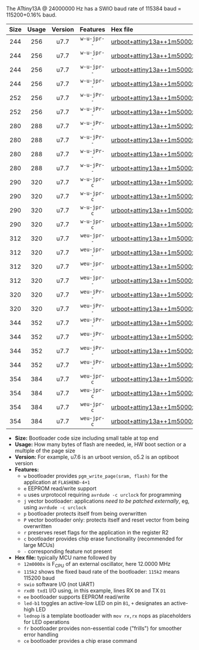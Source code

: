 The ATtiny13A @ 24000000 Hz has a SWIO baud rate of 115384 baud = 115200+0.16% baud.

|Size|Usage|Version|Features|Hex file|
|:-:|:-:|:-:|:-:|:--|
|244|256|u7.7|`w-u-jpr--`|[urboot+attiny13a++1m5000x++++7k2_swio_rxb0_txb1_led+b2.hex](https://raw.githubusercontent.com/stefanrueger/urboot.hex/main/mcus/attiny13a/external_oscillator/fcpu++1m5000_Hz/br++++7k2_bps/urboot+attiny13a++1m5000x++++7k2_swio_rxb0_txb1_led+b2.hex)|
|244|256|u7.7|`w-u-jpr--`|[urboot+attiny13a++1m5000x++++7k2_swio_rxb0_txb1_lednop.hex](https://raw.githubusercontent.com/stefanrueger/urboot.hex/main/mcus/attiny13a/external_oscillator/fcpu++1m5000_Hz/br++++7k2_bps/urboot+attiny13a++1m5000x++++7k2_swio_rxb0_txb1_lednop.hex)|
|244|256|u7.7|`w-u-jpr--`|[urboot+attiny13a++1m5000x++++7k2_swio_rxb1_txb0_led+b2.hex](https://raw.githubusercontent.com/stefanrueger/urboot.hex/main/mcus/attiny13a/external_oscillator/fcpu++1m5000_Hz/br++++7k2_bps/urboot+attiny13a++1m5000x++++7k2_swio_rxb1_txb0_led+b2.hex)|
|244|256|u7.7|`w-u-jpr--`|[urboot+attiny13a++1m5000x++++7k2_swio_rxb1_txb0_lednop.hex](https://raw.githubusercontent.com/stefanrueger/urboot.hex/main/mcus/attiny13a/external_oscillator/fcpu++1m5000_Hz/br++++7k2_bps/urboot+attiny13a++1m5000x++++7k2_swio_rxb1_txb0_lednop.hex)|
|252|256|u7.7|`w-u-jPr--`|[urboot+attiny13a++1m5000x++++7k2_swio_rxb0_txb1.hex](https://raw.githubusercontent.com/stefanrueger/urboot.hex/main/mcus/attiny13a/external_oscillator/fcpu++1m5000_Hz/br++++7k2_bps/urboot+attiny13a++1m5000x++++7k2_swio_rxb0_txb1.hex)|
|252|256|u7.7|`w-u-jPr--`|[urboot+attiny13a++1m5000x++++7k2_swio_rxb1_txb0.hex](https://raw.githubusercontent.com/stefanrueger/urboot.hex/main/mcus/attiny13a/external_oscillator/fcpu++1m5000_Hz/br++++7k2_bps/urboot+attiny13a++1m5000x++++7k2_swio_rxb1_txb0.hex)|
|280|288|u7.7|`w-u-jPr--`|[urboot+attiny13a++1m5000x++++7k2_swio_rxb0_txb1_led+b2_fr.hex](https://raw.githubusercontent.com/stefanrueger/urboot.hex/main/mcus/attiny13a/external_oscillator/fcpu++1m5000_Hz/br++++7k2_bps/urboot+attiny13a++1m5000x++++7k2_swio_rxb0_txb1_led+b2_fr.hex)|
|280|288|u7.7|`w-u-jPr--`|[urboot+attiny13a++1m5000x++++7k2_swio_rxb0_txb1_lednop_fr.hex](https://raw.githubusercontent.com/stefanrueger/urboot.hex/main/mcus/attiny13a/external_oscillator/fcpu++1m5000_Hz/br++++7k2_bps/urboot+attiny13a++1m5000x++++7k2_swio_rxb0_txb1_lednop_fr.hex)|
|280|288|u7.7|`w-u-jPr--`|[urboot+attiny13a++1m5000x++++7k2_swio_rxb1_txb0_led+b2_fr.hex](https://raw.githubusercontent.com/stefanrueger/urboot.hex/main/mcus/attiny13a/external_oscillator/fcpu++1m5000_Hz/br++++7k2_bps/urboot+attiny13a++1m5000x++++7k2_swio_rxb1_txb0_led+b2_fr.hex)|
|280|288|u7.7|`w-u-jPr--`|[urboot+attiny13a++1m5000x++++7k2_swio_rxb1_txb0_lednop_fr.hex](https://raw.githubusercontent.com/stefanrueger/urboot.hex/main/mcus/attiny13a/external_oscillator/fcpu++1m5000_Hz/br++++7k2_bps/urboot+attiny13a++1m5000x++++7k2_swio_rxb1_txb0_lednop_fr.hex)|
|290|320|u7.7|`w-u-jpr-c`|[urboot+attiny13a++1m5000x++++7k2_swio_rxb0_txb1_led+b2_fr_ce.hex](https://raw.githubusercontent.com/stefanrueger/urboot.hex/main/mcus/attiny13a/external_oscillator/fcpu++1m5000_Hz/br++++7k2_bps/urboot+attiny13a++1m5000x++++7k2_swio_rxb0_txb1_led+b2_fr_ce.hex)|
|290|320|u7.7|`w-u-jpr-c`|[urboot+attiny13a++1m5000x++++7k2_swio_rxb0_txb1_lednop_fr_ce.hex](https://raw.githubusercontent.com/stefanrueger/urboot.hex/main/mcus/attiny13a/external_oscillator/fcpu++1m5000_Hz/br++++7k2_bps/urboot+attiny13a++1m5000x++++7k2_swio_rxb0_txb1_lednop_fr_ce.hex)|
|290|320|u7.7|`w-u-jpr-c`|[urboot+attiny13a++1m5000x++++7k2_swio_rxb1_txb0_led+b2_fr_ce.hex](https://raw.githubusercontent.com/stefanrueger/urboot.hex/main/mcus/attiny13a/external_oscillator/fcpu++1m5000_Hz/br++++7k2_bps/urboot+attiny13a++1m5000x++++7k2_swio_rxb1_txb0_led+b2_fr_ce.hex)|
|290|320|u7.7|`w-u-jpr-c`|[urboot+attiny13a++1m5000x++++7k2_swio_rxb1_txb0_lednop_fr_ce.hex](https://raw.githubusercontent.com/stefanrueger/urboot.hex/main/mcus/attiny13a/external_oscillator/fcpu++1m5000_Hz/br++++7k2_bps/urboot+attiny13a++1m5000x++++7k2_swio_rxb1_txb0_lednop_fr_ce.hex)|
|312|320|u7.7|`weu-jpr--`|[urboot+attiny13a++1m5000x++++7k2_swio_rxb0_txb1_ee_led+b2.hex](https://raw.githubusercontent.com/stefanrueger/urboot.hex/main/mcus/attiny13a/external_oscillator/fcpu++1m5000_Hz/br++++7k2_bps/urboot+attiny13a++1m5000x++++7k2_swio_rxb0_txb1_ee_led+b2.hex)|
|312|320|u7.7|`weu-jpr--`|[urboot+attiny13a++1m5000x++++7k2_swio_rxb0_txb1_ee_lednop.hex](https://raw.githubusercontent.com/stefanrueger/urboot.hex/main/mcus/attiny13a/external_oscillator/fcpu++1m5000_Hz/br++++7k2_bps/urboot+attiny13a++1m5000x++++7k2_swio_rxb0_txb1_ee_lednop.hex)|
|312|320|u7.7|`weu-jpr--`|[urboot+attiny13a++1m5000x++++7k2_swio_rxb1_txb0_ee_led+b2.hex](https://raw.githubusercontent.com/stefanrueger/urboot.hex/main/mcus/attiny13a/external_oscillator/fcpu++1m5000_Hz/br++++7k2_bps/urboot+attiny13a++1m5000x++++7k2_swio_rxb1_txb0_ee_led+b2.hex)|
|312|320|u7.7|`weu-jpr--`|[urboot+attiny13a++1m5000x++++7k2_swio_rxb1_txb0_ee_lednop.hex](https://raw.githubusercontent.com/stefanrueger/urboot.hex/main/mcus/attiny13a/external_oscillator/fcpu++1m5000_Hz/br++++7k2_bps/urboot+attiny13a++1m5000x++++7k2_swio_rxb1_txb0_ee_lednop.hex)|
|320|320|u7.7|`weu-jPr--`|[urboot+attiny13a++1m5000x++++7k2_swio_rxb0_txb1_ee.hex](https://raw.githubusercontent.com/stefanrueger/urboot.hex/main/mcus/attiny13a/external_oscillator/fcpu++1m5000_Hz/br++++7k2_bps/urboot+attiny13a++1m5000x++++7k2_swio_rxb0_txb1_ee.hex)|
|320|320|u7.7|`weu-jPr--`|[urboot+attiny13a++1m5000x++++7k2_swio_rxb1_txb0_ee.hex](https://raw.githubusercontent.com/stefanrueger/urboot.hex/main/mcus/attiny13a/external_oscillator/fcpu++1m5000_Hz/br++++7k2_bps/urboot+attiny13a++1m5000x++++7k2_swio_rxb1_txb0_ee.hex)|
|344|352|u7.7|`weu-jPr--`|[urboot+attiny13a++1m5000x++++7k2_swio_rxb0_txb1_ee_led+b2_fr.hex](https://raw.githubusercontent.com/stefanrueger/urboot.hex/main/mcus/attiny13a/external_oscillator/fcpu++1m5000_Hz/br++++7k2_bps/urboot+attiny13a++1m5000x++++7k2_swio_rxb0_txb1_ee_led+b2_fr.hex)|
|344|352|u7.7|`weu-jPr--`|[urboot+attiny13a++1m5000x++++7k2_swio_rxb0_txb1_ee_lednop_fr.hex](https://raw.githubusercontent.com/stefanrueger/urboot.hex/main/mcus/attiny13a/external_oscillator/fcpu++1m5000_Hz/br++++7k2_bps/urboot+attiny13a++1m5000x++++7k2_swio_rxb0_txb1_ee_lednop_fr.hex)|
|344|352|u7.7|`weu-jPr--`|[urboot+attiny13a++1m5000x++++7k2_swio_rxb1_txb0_ee_led+b2_fr.hex](https://raw.githubusercontent.com/stefanrueger/urboot.hex/main/mcus/attiny13a/external_oscillator/fcpu++1m5000_Hz/br++++7k2_bps/urboot+attiny13a++1m5000x++++7k2_swio_rxb1_txb0_ee_led+b2_fr.hex)|
|344|352|u7.7|`weu-jPr--`|[urboot+attiny13a++1m5000x++++7k2_swio_rxb1_txb0_ee_lednop_fr.hex](https://raw.githubusercontent.com/stefanrueger/urboot.hex/main/mcus/attiny13a/external_oscillator/fcpu++1m5000_Hz/br++++7k2_bps/urboot+attiny13a++1m5000x++++7k2_swio_rxb1_txb0_ee_lednop_fr.hex)|
|354|384|u7.7|`weu-jpr-c`|[urboot+attiny13a++1m5000x++++7k2_swio_rxb0_txb1_ee_led+b2_fr_ce.hex](https://raw.githubusercontent.com/stefanrueger/urboot.hex/main/mcus/attiny13a/external_oscillator/fcpu++1m5000_Hz/br++++7k2_bps/urboot+attiny13a++1m5000x++++7k2_swio_rxb0_txb1_ee_led+b2_fr_ce.hex)|
|354|384|u7.7|`weu-jpr-c`|[urboot+attiny13a++1m5000x++++7k2_swio_rxb0_txb1_ee_lednop_fr_ce.hex](https://raw.githubusercontent.com/stefanrueger/urboot.hex/main/mcus/attiny13a/external_oscillator/fcpu++1m5000_Hz/br++++7k2_bps/urboot+attiny13a++1m5000x++++7k2_swio_rxb0_txb1_ee_lednop_fr_ce.hex)|
|354|384|u7.7|`weu-jpr-c`|[urboot+attiny13a++1m5000x++++7k2_swio_rxb1_txb0_ee_led+b2_fr_ce.hex](https://raw.githubusercontent.com/stefanrueger/urboot.hex/main/mcus/attiny13a/external_oscillator/fcpu++1m5000_Hz/br++++7k2_bps/urboot+attiny13a++1m5000x++++7k2_swio_rxb1_txb0_ee_led+b2_fr_ce.hex)|
|354|384|u7.7|`weu-jpr-c`|[urboot+attiny13a++1m5000x++++7k2_swio_rxb1_txb0_ee_lednop_fr_ce.hex](https://raw.githubusercontent.com/stefanrueger/urboot.hex/main/mcus/attiny13a/external_oscillator/fcpu++1m5000_Hz/br++++7k2_bps/urboot+attiny13a++1m5000x++++7k2_swio_rxb1_txb0_ee_lednop_fr_ce.hex)|

- **Size:** Bootloader code size including small table at top end
- **Usage:** How many bytes of flash are needed, ie, HW boot section or a multiple of the page size
- **Version:** For example, u7.6 is an urboot version, o5.2 is an optiboot version
- **Features:**
  + `w` bootloader provides `pgm_write_page(sram, flash)` for the application at `FLASHEND-4+1`
  + `e` EEPROM read/write support
  + `u` uses urprotocol requiring `avrdude -c urclock` for programming
  + `j` vector bootloader: applications *need to be patched externally*, eg, using `avrdude -c urclock`
  + `p` bootloader protects itself from being overwritten
  + `P` vector bootloader only: protects itself and reset vector from being overwritten
  + `r` preserves reset flags for the application in the register R2
  + `c` bootloader provides chip erase functionality (recommended for large MCUs)
  + `-` corresponding feature not present
- **Hex file:** typically MCU name followed by
  + `12m0000x` is F<sub>CPU</sub> of an external oscillator, here 12.0000 MHz
  + `115k2` shows the fixed baud rate of the bootloader: `115k2` means 115200 baud
  + `swio` software I/O (not UART)
  + `rxd0 txd1` I/O using, in this example, lines RX `D0` and TX `D1`
  + `ee` bootloader supports EEPROM read/write
  + `led-b1` toggles an active-low LED on pin `B1`, `+` designates an active-high LED
  + `lednop` is a template bootloader with `mov rx,rx` nops as placeholders for LED operations
  + `fr` bootloader provides non-essential code ("frills") for smoother error handling
  + `ce` bootloader provides a chip erase command
